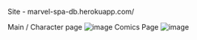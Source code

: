 Site - marvel-spa-db.herokuapp.com/

Main / Character page
![image](https://user-images.githubusercontent.com/42122071/165641450-b9e782c5-956d-4aac-858c-412abe14c163.png)
Comics Page
![image](https://user-images.githubusercontent.com/42122071/165641498-074a789c-df0e-417b-abc5-99815b1514a3.png)
